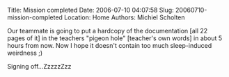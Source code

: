 Title: Mission completed
Date: 2006-07-10 04:07:58
Slug: 20060710-mission-completed
Location: Home
Authors: Michiel Scholten

<p>Our teammate is going to put a hardcopy of the documentation [all 22 pages of it] in the teachers "pigeon hole" [teacher's own words] in about 5 hours from now. Now I hope it doesn't contain too much sleep-induced weirdness ;)</p>

<p>Signing off...ZzzzzZzz</p>